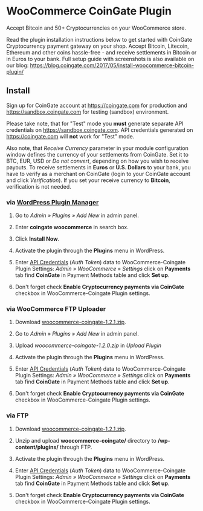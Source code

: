 # WooCommerce CoinGate Plugin

Accept Bitcoin and 50+ Cryptocurrencies on your WooCommerce store.

Read the plugin installation instructions below to get started with CoinGate Cryptocurrency payment gateway on your shop. Accept Bitcoin, Litecoin, Ethereum and other coins hassle-free - and receive settlements in Bitcoin or in Euros to your bank.
Full setup guide with screenshots is also available on our blog: <https://blog.coingate.com/2017/05/install-woocommerce-bitcoin-plugin/>

## Install

Sign up for CoinGate account at <https://coingate.com> for production and <https://sandbox.coingate.com> for testing (sandbox) environment.

Please take note, that for "Test" mode you **must** generate separate API credentials on <https://sandbox.coingate.com>. API credentials generated on <https://coingate.com> will **not** work for "Test" mode.

Also note, that *Receive Currency* parameter in your module configuration window defines the currency of your settlements from CoinGate. Set it to BTC, EUR, USD or *Do not convert*, depending on how you wish to receive payouts. To receive settlements in **Euros** or **U.S. Dollars** to your bank, you have to verify as a merchant on CoinGate (login to your CoinGate account and click *Verification*). If you set your receive currency to **Bitcoin**, verification is not needed.

### via [WordPress Plugin Manager](https://codex.wordpress.org/Plugins_Add_New_Screen)

1. Go to *Admin » Plugins » Add New* in admin panel.

2. Enter **coingate woocommerce** in search box.

3. Click **Install Now**.

4. Activate the plugin through the **Plugins** menu in WordPress.

5. Enter [API Credentials](https://support.coingate.com/en/42/how-can-i-create-coingate-api-credentials) (*Auth Token*) data to WooCommerce-Coingate Plugin Settings: *Admin » WooCommerce » Settings* click on **Payments** tab find **CoinGate** in Payment Methods table and click **Set up**.

6. Don't forget check **Enable Cryptocurrency payments via CoinGate** checkbox in WooCommerce-Coingate Plugin settings.

### via WooCommerce FTP Uploader

1. Download [woocommerce-coingate-1.2.1.zip](https://github.com/coingate/woocommerce-plugin/releases/download/v1.2.1/woocommerce-coingate-1.2.1.zip).

2. Go to *Admin » Plugins » Add New* in admin panel.

3. Upload *woocommerce-coingate-1.2.0.zip* in *Upload Plugin*

4. Activate the plugin through the **Plugins** menu in WordPress.

5. Enter [API Credentials](https://support.coingate.com/en/42/how-can-i-create-coingate-api-credentials) (*Auth Token*) data to WooCommerce-Coingate Plugin Settings: *Admin » WooCommerce » Settings* click on **Payments** tab find **CoinGate** in Payment Methods table and click **Set up**.

6. Don't forget check **Enable Cryptocurrency payments via CoinGate** checkbox in WooCommerce-Coingate Plugin settings.

### via FTP

1. Download [woocommerce-coingate-1.2.1.zip](https://github.com/coingate/woocommerce-plugin/releases/download/v1.2.1/woocommerce-coingate-1.2.1.zip).

2. Unzip and upload **woocommerce-coingate/** directory to **/wp-content/plugins/** through FTP.

3. Activate the plugin through the **Plugins** menu in WordPress.

4. Enter [API Credentials](https://support.coingate.com/en/42/how-can-i-create-coingate-api-credentials) (*Auth Token*) data to WooCommerce-Coingate Plugin Settings: *Admin » WooCommerce » Settings* click on **Payments** tab find **CoinGate** in Payment Methods table and click **Set up**.

5. Don't forget check **Enable Cryptocurrency payments via CoinGate** checkbox in WooCommerce-Coingate Plugin settings.
